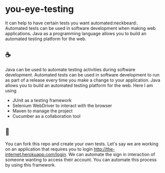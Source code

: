 # you-eye-testing
It can help to have certain tests you want automated:neckbeard:. Automated tests can be used in software development when making web applications. Java as a programming language allows you to build an automated testing platform for the web.

## :coffee:

Java can be used to automate testing activities during software development. Automated tests can be used in software development to run as part of a release every time you make a change to your application. Java allows you to build an automated testing platform for the web. Here I am using
- JUnit as a testing framework
- Selenium WebDriver to interact with the browser
- Maven to manage the project
- Cucumber as a collaboration tool

## :running:

You can fork this repo and create your own tests. Let's say we are working on an application that requires you to login http://the-internet.herokuapp.com/login. We can automate the sign in interaction of someone wanting to access their account. You can automate this process by using this framework.
